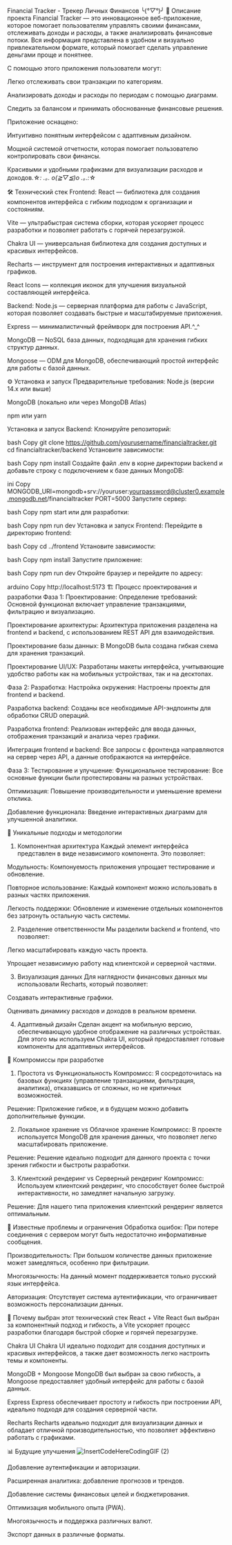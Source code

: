 Financial Tracker - Трекер Личных Финансов ╰(*°▽°*)╯
📝 Описание проекта
Financial Tracker — это инновационное веб-приложение, которое помогает пользователям управлять своими финансами, отслеживать доходы и расходы, а также анализировать финансовые потоки. Вся информация представлена в удобном и визуально привлекательном формате, который помогает сделать управление деньгами проще и понятнее.

С помощью этого приложения пользователи могут:

Легко отслеживать свои транзакции по категориям.

Анализировать доходы и расходы по периодам с помощью диаграмм.

Следить за балансом и принимать обоснованные финансовые решения.

Приложение оснащено:

Интуитивно понятным интерфейсом с адаптивным дизайном.

Мощной системой отчетности, которая помогает пользователю контролировать свои финансы.

Красивыми и удобными графиками для визуализации расходов и доходов.☆*: .｡. o(≧▽≦)o .｡.:*☆

🛠️ Технический стек
Frontend:
React — библиотека для создания компонентов интерфейса с гибким подходом к организации и состояниям.

Vite — ультрабыстрая система сборки, которая ускоряет процесс разработки и позволяет работать с горячей перезагрузкой.

Chakra UI — универсальная библиотека для создания доступных и красивых интерфейсов.

Recharts — инструмент для построения интерактивных и адаптивных графиков.

React Icons — коллекция иконок для улучшения визуальной составляющей интерфейса.

Backend:
Node.js — серверная платформа для работы с JavaScript, которая позволяет создавать быстрые и масштабируемые приложения.

Express — минималистичный фреймворк для построения API.^_^

MongoDB — NoSQL база данных, подходящая для хранения гибких структур данных.

Mongoose — ODM для MongoDB, обеспечивающий простой интерфейс для работы с базой данных.

⚙️ Установка и запуск
Предварительные требования:
Node.js (версии 14.x или выше)

MongoDB (локально или через MongoDB Atlas)

npm или yarn

Установка и запуск Backend:
Клонируйте репозиторий:

bash
Copy
git clone https://github.com/yourusername/financialtracker.git
cd financialtracker/backend
Установите зависимости:

bash
Copy
npm install
Создайте файл .env в корне директории backend и добавьте строку с подключением к базе данных MongoDB:

ini
Copy
MONGODB_URI=mongodb+srv://youruser:yourpassword@cluster0.example.mongodb.net/financialtracker
PORT=5000
Запустите сервер:

bash
Copy
npm start
или для разработки:

bash
Copy
npm run dev
Установка и запуск Frontend:
Перейдите в директорию frontend:

bash
Copy
cd ../frontend
Установите зависимости:

bash
Copy
npm install
Запустите приложение:

bash
Copy
npm run dev
Откройте браузер и перейдите по адресу:

arduino
Copy
http://localhost:5173
🏗️ Процесс проектирования и разработки
Фаза 1: Проектирование:
Определение требований: Основной функционал включает управление транзакциями, фильтрацию и визуализацию.

Проектирование архитектуры: Архитектура приложения разделена на frontend и backend, с использованием REST API для взаимодействия.

Проектирование базы данных: В MongoDB была создана гибкая схема для хранения транзакций.

Проектирование UI/UX: Разработаны макеты интерфейса, учитывающие удобство работы как на мобильных устройствах, так и на десктопах.

Фаза 2: Разработка:
Настройка окружения: Настроены проекты для frontend и backend.

Разработка backend: Созданы все необходимые API-эндпоинты для обработки CRUD операций.

Разработка frontend: Реализован интерфейс для ввода данных, отображения транзакций и анализа через графики.

Интеграция frontend и backend: Все запросы с фронтенда направляются на сервер через API, а данные отображаются на интерфейсе.

Фаза 3: Тестирование и улучшение:
Функциональное тестирование: Все основные функции были протестированы на разных устройствах.

Оптимизация: Повышение производительности и уменьшение времени отклика.

Добавление функционала: Введение интерактивных диаграмм для улучшенной аналитики.

🎨 Уникальные подходы и методологии
1. Компонентная архитектура
   Каждый элемент интерфейса представлен в виде независимого компонента. Это позволяет:

Модульность: Компонуемость приложения упрощает тестирование и обновление.

Повторное использование: Каждый компонент можно использовать в разных частях приложения.

Легкость поддержки: Обновление и изменение отдельных компонентов без затронуть остальную часть системы.

2. Разделение ответственности
   Мы разделили backend и frontend, что позволяет:

Легко масштабировать каждую часть проекта.

Упрощает независимую работу над клиентской и серверной частями.

3. Визуализация данных
   Для наглядности финансовых данных мы использовали Recharts, который позволяет:

Создавать интерактивные графики.

Оценивать динамику расходов и доходов в реальном времени.

4. Адаптивный дизайн
   Сделан акцент на мобильную версию, обеспечивающую удобное отображение на различных устройствах. Для этого мы используем Chakra UI, который предоставляет готовые компоненты для адаптивных интерфейсов.

🤔 Компромиссы при разработке
1. Простота vs Функциональность
   Компромисс: Я сосредоточилась на базовых функциях (управление транзакциями, фильтрация, аналитика), отказавшись от сложных, но не критичных возможностей.

Решение: Приложение гибкое, и в будущем можно добавить дополнительные функции.

2. Локальное хранение vs Облачное хранение
   Компромисс: В проекте используется MongoDB для хранения данных, что позволяет легко масштабировать приложение.

Решение: Решение идеально подходит для данного проекта с точки зрения гибкости и быстроты разработки.

3. Клиентский рендеринг vs Серверный рендеринг
   Компромисс: Используем клиентский рендеринг, что способствует более быстрой интерактивности, но замедляет начальную загрузку.

Решение: Для нашего типа приложения клиентский рендеринг является оптимальным.

🐛 Известные проблемы и ограничения
Обработка ошибок: При потере соединения с сервером могут быть недостаточно информативные сообщения.

Производительность: При большом количестве данных приложение может замедляться, особенно при фильтрации.

Многоязычность: На данный момент поддерживается только русский язык интерфейса.

Авторизация: Отсутствует система аутентификации, что ограничивает возможность персонализации данных.

🤷 Почему выбран этот технический стек
React + Vite
React был выбран за компонентный подход и гибкость, а Vite ускоряет процесс разработки благодаря быстрой сборке и горячей перезагрузке.

Chakra UI
Chakra UI идеально подходит для создания доступных и красивых интерфейсов, а также дает возможность легко настроить темы и компоненты.

MongoDB + Mongoose
MongoDB был выбран за свою гибкость, а Mongoose предоставляет удобный интерфейс для работы с базой данных.

Express
Express обеспечивает простоту и гибкость при построении API, идеально подходя для создания серверной части.

Recharts
Recharts идеально подходит для визуализации данных и обладает отличной производительностью, что позволяет эффективно работать с графиками.

📊 Будущие улучшения  ![InsertCodeHereCodingGIF (2)](https://github.com/user-attachments/assets/68d92fc3-ebdd-4da6-8e50-59adb0aaa109)

Добавление аутентификации и авторизации.

Расширенная аналитика: добавление прогнозов и трендов.

Добавление системы финансовых целей и бюджетирования.

Оптимизация мобильного опыта (PWA).

Многоязычность и поддержка различных валют.

Экспорт данных в различные форматы.
